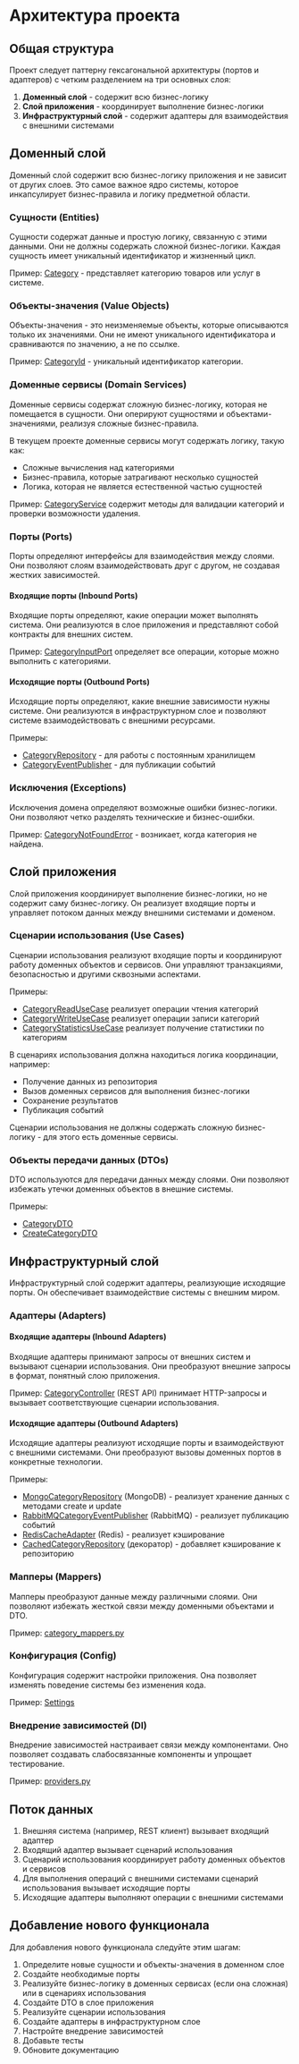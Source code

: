 # Архитектура проекта

## Общая структура

Проект следует паттерну гексагональной архитектуры (портов и адаптеров) с четким разделением на три основных слоя:

1. **Доменный слой** - содержит всю бизнес-логику
2. **Слой приложения** - координирует выполнение бизнес-логики
3. **Инфраструктурный слой** - содержит адаптеры для взаимодействия с внешними системами

## Доменный слой

Доменный слой содержит всю бизнес-логику приложения и не зависит от других слоев. Это самое важное ядро системы, которое инкапсулирует бизнес-правила и логику предметной области.

### Сущности (Entities)

Сущности содержат данные и простую логику, связанную с этими данными. Они не должны содержать сложной бизнес-логики. Каждая сущность имеет уникальный идентификатор и жизненный цикл.

Пример: [Category](file:///c:/Users/dev/Documents/ritina_app/src/domain/entities/category.py#L7-L15) - представляет категорию товаров или услуг в системе.

### Объекты-значения (Value Objects)

Объекты-значения - это неизменяемые объекты, которые описываются только их значениями. Они не имеют уникального идентификатора и сравниваются по значению, а не по ссылке.

Пример: [CategoryId](file:///c:/Users/dev/Documents/ritina_app/src/domain/value_objects/category_id.py#L5-L16) - уникальный идентификатор категории.

### Доменные сервисы (Domain Services)

Доменные сервисы содержат сложную бизнес-логику, которая не помещается в сущности. Они оперируют сущностями и объектами-значениями, реализуя сложные бизнес-правила.

В текущем проекте доменные сервисы могут содержать логику, такую как:
- Сложные вычисления над категориями
- Бизнес-правила, которые затрагивают несколько сущностей
- Логика, которая не является естественной частью сущностей

Пример: [CategoryService](file:///c:/Users/dev/Documents/ritina_app/src/domain/services/category_service.py#L6-L17) содержит методы для валидации категорий и проверки возможности удаления.

### Порты (Ports)

Порты определяют интерфейсы для взаимодействия между слоями. Они позволяют слоям взаимодействовать друг с другом, не создавая жестких зависимостей.

#### Входящие порты (Inbound Ports)

Входящие порты определяют, какие операции может выполнять система. Они реализуются в слое приложения и представляют собой контракты для внешних систем.

Пример: [CategoryInputPort](file:///c:/Users/dev/Documents/ritina_app/src/domain/ports/inbound/category_input_port.py#L6-L26) определяет все операции, которые можно выполнить с категориями.

#### Исходящие порты (Outbound Ports)

Исходящие порты определяют, какие внешние зависимости нужны системе. Они реализуются в инфраструктурном слое и позволяют системе взаимодействовать с внешними ресурсами.

Примеры:
- [CategoryRepository](file:///c:/Users/dev/Documents/ritina_app/src/domain/ports/outbound/category_repository.py#L6-L26) - для работы с постоянным хранилищем
- [CategoryEventPublisher](file:///c:/Users/dev/Documents/ritina_app/src/domain/ports/outbound/category_event_publisher.py#L6-L17) - для публикации событий

### Исключения (Exceptions)

Исключения домена определяют возможные ошибки бизнес-логики. Они позволяют четко разделять технические и бизнес-ошибки.

Пример: [CategoryNotFoundError](file:///c:/Users/dev/Documents/ritina_app/src/domain/exceptions/category_exceptions.py#L1-L3) - возникает, когда категория не найдена.

## Слой приложения

Слой приложения координирует выполнение бизнес-логики, но не содержит саму бизнес-логику. Он реализует входящие порты и управляет потоком данных между внешними системами и доменом.

### Сценарии использования (Use Cases)

Сценарии использования реализуют входящие порты и координируют работу доменных объектов и сервисов. Они управляют транзакциями, безопасностью и другими сквозными аспектами.

Примеры:
- [CategoryReadUseCase](file:///c:/Users/dev/Documents/ritina_app/src/application/use_cases/category_read_use_case.py#L7-L32) реализует операции чтения категорий
- [CategoryWriteUseCase](file:///c:/Users/dev/Documents/ritina_app/src/application/use_cases/category_write_use_case.py#L7-L54) реализует операции записи категорий
- [CategoryStatisticsUseCase](file:///c:/Users/dev/Documents/ritina_app/src/application/use_cases/category_statistics_use_case.py#L6-L15) реализует получение статистики по категориям

В сценариях использования должна находиться логика координации, например:
- Получение данных из репозитория
- Вызов доменных сервисов для выполнения бизнес-логики
- Сохранение результатов
- Публикация событий

Сценарии использования не должны содержать сложную бизнес-логику - для этого есть доменные сервисы.

### Объекты передачи данных (DTOs)

DTO используются для передачи данных между слоями. Они позволяют избежать утечки доменных объектов в внешние системы.

Примеры:
- [CategoryDTO](file:///c:/Users/dev/Documents/ritina_app/src/application/dtos/category_dto.py#L1-L8)
- [CreateCategoryDTO](file:///c:/Users/dev/Documents/ritina_app/src/application/dtos/create_category_dto.py#L1-L7)

## Инфраструктурный слой

Инфраструктурный слой содержит адаптеры, реализующие исходящие порты. Он обеспечивает взаимодействие системы с внешним миром.

### Адаптеры (Adapters)

#### Входящие адаптеры (Inbound Adapters)

Входящие адаптеры принимают запросы от внешних систем и вызывают сценарии использования. Они преобразуют внешние запросы в формат, понятный слою приложения.

Пример: [CategoryController](file:///c:/Users/dev/Documents/ritina_app/src/infrastructure/adapters/inbound/rest/category_controller.py#L12-L102) (REST API) принимает HTTP-запросы и вызывает соответствующие сценарии использования.

#### Исходящие адаптеры (Outbound Adapters)

Исходящие адаптеры реализуют исходящие порты и взаимодействуют с внешними системами. Они преобразуют вызовы доменных портов в конкретные технологии.

Примеры:
- [MongoCategoryRepository](file:///c:/Users/dev/Documents/ritina_app/src/infrastructure/adapters/outbound/database/mongodb/category_repository_impl.py#L7-L79) (MongoDB) - реализует хранение данных с методами create и update
- [RabbitMQCategoryEventPublisher](file:///c:/Users/dev/Documents/ritina_app/src/infrastructure/adapters/outbound/message_bus/rabbitmq_publisher.py#L9-L87) (RabbitMQ) - реализует публикацию событий
- [RedisCacheAdapter](file:///c:/Users/dev/Documents/ritina_app/src/infrastructure/adapters/outbound/cache/redis_adapter.py#L8-L84) (Redis) - реализует кэширование
- [CachedCategoryRepository](file:///c:/Users/dev/Documents/ritina_app/src/infrastructure/adapters/outbound/cache/cached_category_repository.py#L8-L102) (декоратор) - добавляет кэширование к репозиторию

### Мапперы (Mappers)

Мапперы преобразуют данные между различными слоями. Они позволяют избежать жесткой связи между доменными объектами и DTO.

Пример: [category_mappers.py](file:///c:/Users/dev/Documents/ritina_app/src/infrastructure/mappers/category_mappers.py)

### Конфигурация (Config)

Конфигурация содержит настройки приложения. Она позволяет изменять поведение системы без изменения кода.

Пример: [Settings](file:///c:/Users/dev/Documents/ritina_app/src/infrastructure/config/settings.py#L5-L22)

### Внедрение зависимостей (DI)

Внедрение зависимостей настраивает связи между компонентами. Оно позволяет создавать слабосвязанные компоненты и упрощает тестирование.

Пример: [providers.py](file:///c:/Users/dev/Documents/ritina_app/src/infrastructure/di/providers.py)

## Поток данных

1. Внешняя система (например, REST клиент) вызывает входящий адаптер
2. Входящий адаптер вызывает сценарий использования
3. Сценарий использования координирует работу доменных объектов и сервисов
4. Для выполнения операций с внешними системами сценарий использования вызывает исходящие порты
5. Исходящие адаптеры выполняют операции с внешними системами

## Добавление нового функционала

Для добавления нового функционала следуйте этим шагам:

1. Определите новые сущности и объекты-значения в доменном слое
2. Создайте необходимые порты
3. Реализуйте бизнес-логику в доменных сервисах (если она сложная) или в сценариях использования
4. Создайте DTO в слое приложения
5. Реализуйте сценарии использования
6. Создайте адаптеры в инфраструктурном слое
7. Настройте внедрение зависимостей
8. Добавьте тесты
9. Обновите документацию